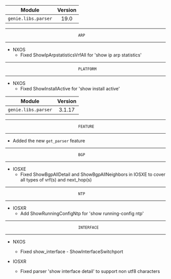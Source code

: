 | Module                  | Version       |
| ------------------------|:-------------:|
| ``genie.libs.parser``   | 19.0          |

--------------------------------------------------------------------------------
                                    ARP
--------------------------------------------------------------------------------
* NXOS
    * Fixed ShowIpArpstatisticsVrfAll for 'show ip arp statistics'

--------------------------------------------------------------------------------
                                    PLATFORM
--------------------------------------------------------------------------------
* NXOS
    * Fixed ShowInstallActive for 'show install active'

| Module                  | Version       |
| ------------------------|:-------------:|
| ``genie.libs.parser``   | 3.1.17        |

--------------------------------------------------------------------------------
                                    FEATURE
--------------------------------------------------------------------------------
* Added the new `get_parser` feature

--------------------------------------------------------------------------------
                                    BGP
--------------------------------------------------------------------------------
* IOSXE
    * Fixed ShowBgpAllDetail and ShowBgpAllNeighbors in IOSXE to cover all types of vrf(s) and next_hop(s)

--------------------------------------------------------------------------------
                                    NTP
--------------------------------------------------------------------------------
* IOSXR
    * Add ShowRunningConfigNtp for 'show running-config ntp'

--------------------------------------------------------------------------------
                                    INTERFACE
--------------------------------------------------------------------------------
* NXOS
  * Fixed show_interface - ShowInterfaceSwitchport

* IOSXR
  * Fixed parser 'show interface detail' to support non utf8 characters